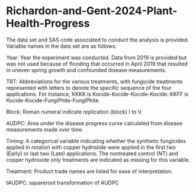 # Richardon-and-Gent-2024-Plant-Health-Progress

The data set and SAS code associated to conduct the analysis is provided. Variable names in the data set are as follows:

Year: Year the experiment was conducted. Data from 2019 is provided but was not used because of flooding that occurred in April 2019 that resulted in uneven spring growth and confounded disease measurements.

TRT: Abbreviations for the various treatments, with fungicide treatments represented with letters to denote the specific sequence of the four applications. For instance, KKKK is Kocide-Kocide-Kocide-Kocide. KKFF is Kocide-Kocide-FungiPhite-FungiPhite.

Block: Roman numeral indicate replication (block) I to V.

AUDPC: Area under the disease progress curve calculated from disease measurements made over time.

Timing: A categorical variable indicating whether the synthetic fungicides applied in rotation with copper hydroxide were applied in the first two (Early) or last two (Late) applications. The nontreated control (NT) and copper hydroxide only treatments are indicated as missing for this variable.

Treatment: Product trade names are listed for ease of interpretation.

tAUDPC: squareroot transformation of AUDPC
